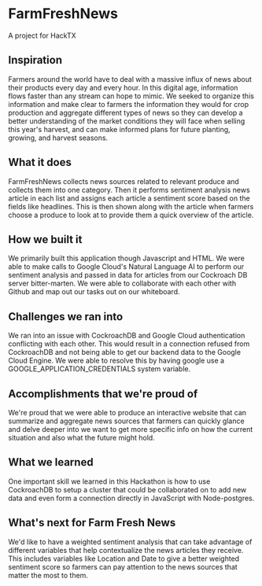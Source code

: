 # FarmFreshNews
A project for HackTX

## Inspiration
Farmers around the world have to deal with a massive influx of news about their products every day and every hour. In this digital age, information flows faster than any stream can hope to mimic. We seeked to organize this information and make clear to farmers the information they would for crop production and aggregate different types of news so they can develop a better understanding of the market conditions they will face when selling this year's harvest, and can make informed plans for future planting, growing, and harvest seasons.

## What it does
FarmFreshNews collects news sources related to relevant produce and collects them into one category. Then it performs sentiment analysis news article in each list and assigns each article a sentiment score based on the fields like headlines. This is then shown along with the article when farmers choose a produce to look at to provide them a quick overview of the article.

## How we built it
We primarily built this application though Javascript and HTML. We were able to make calls to Google Cloud's Natural Language AI to perform our sentiment analysis and passed in data for articles from our Cockroach DB server bitter-marten. We were able to collaborate with each other with Github and map out our tasks out on our whiteboard.

## Challenges we ran into
We ran into an issue with CockroachDB and Google Cloud authentication conflicting with each other. This would result in a connection refused from CockroachDB and not being able to get our backend data to the Google Cloud Engine. We were able to resolve this by having google use a GOOGLE_APPLICATION_CREDENTIALS system variable.

## Accomplishments that we're proud of
We're proud that we were able to produce an interactive website that can summarize and aggregate news sources that farmers can quickly glance and delve deeper into we want to get more specific info on how the current situation and also what the future might hold. 

## What we learned
One important skill we learned in this Hackathon is how to use CockroachDB to setup a cluster that could be collaborated on to add new data and even form a connection directly in JavaScript with Node-postgres. 

## What's next for Farm Fresh News
We'd like to have a weighted sentiment analysis that can take advantage of different variables that help contextualize the news articles they receive. This includes variables like Location and Date to give a better weighted sentiment score so farmers can pay attention to the news sources that matter the most to them.
